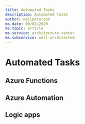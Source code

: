 ```yaml
---
title: Automated Tasks
description: Automated Tasks
author: neilpeterson
ms.date: 09/02/2020
ms.topic: article
ms.service: architecture-center
ms.subservice: well-architected
---
```


# Automated Tasks

## Azure Functions 

## Azure Automation

## Logic apps